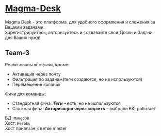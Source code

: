 # [Magma-Desk](https://magma-desk-stable.herokuapp.com/)

Magma Desk - это платформа, для удобного оформления и слежения за Вашими задачами.  
Зарегистрируйтесь, авторизуйтесь и создавайте свои Доски и Задачи для Ваших нужд!

## Team-3

Реализованы все фичи, кроме:
- Активация через почту
- Фильтрация по задачам(теги создаются, но не используются)
- Перемещение колонок

Фичи для команды:
- Стандартная фича: ***Теги*** – есть, но не используются
- Сложная фича: ***Авторизация через соцсеть*** – выбрали ВК, работает

БД: `MongoDB`  
Хост: `Heroku`  
Хост привязан к ветке master  
